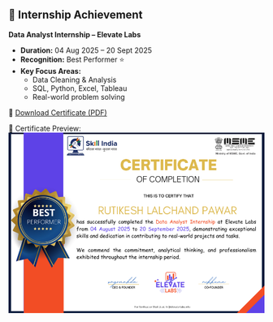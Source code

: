 ## 🚀 Internship Achievement

**Data Analyst Internship – Elevate Labs**  
- **Duration:** 04 Aug 2025 – 20 Sept 2025  
- **Recognition:** Best Performer ⭐  
- **Key Focus Areas:**  
  - Data Cleaning & Analysis  
  - SQL, Python, Excel, Tableau  
  - Real-world problem solving  

📂 [Download Certificate (PDF)](./Elevate_Lab_Certificate.pdf)  

📸 Certificate Preview:  
![Elevate Labs Certificate](./Certificate_SS.png)
